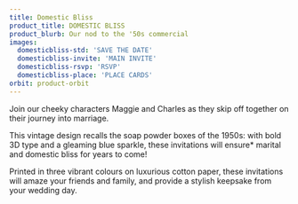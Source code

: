 ```yaml
---
title: Domestic Bliss
product_title: DOMESTIC BLISS
product_blurb: Our nod to the '50s commercial
images: 
  domesticbliss-std: 'SAVE THE DATE'
  domesticbliss-invite: 'MAIN INVITE'
  domesticbliss-rsvp: 'RSVP'
  domesticbliss-place: 'PLACE CARDS'
orbit: product-orbit
---
```


Join our cheeky characters Maggie and Charles as they skip off together on their journey into marriage.

This vintage design recalls the soap powder boxes of the 1950s: with bold 3D type and a gleaming blue sparkle, these invitations will ensure* marital and domestic bliss for years to come!

Printed in three vibrant colours on luxurious cotton paper, these invitations will amaze your friends and family, and provide a stylish keepsake from your wedding day.
